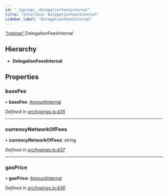 ```yaml
---
id: "_typings_.delegationfeesinternal"
title: "Interface: DelegationFeesInternal"
sidebar_label: "DelegationFeesInternal"
---
```


["typings"](../modules/_typings_.md).DelegationFeesInternal

## Hierarchy

* **DelegationFeesInternal**

## Properties

### baseFee

•  **baseFee**: [AmountInternal](_typings_.amountinternal.md)

*Defined in [src/typings.ts:435](https://github.com/trustlines-protocol/clientlib/blob/8b30ce1/src/typings.ts#L435)*

___

### currencyNetworkOfFees

•  **currencyNetworkOfFees**: string

*Defined in [src/typings.ts:437](https://github.com/trustlines-protocol/clientlib/blob/8b30ce1/src/typings.ts#L437)*

___

### gasPrice

•  **gasPrice**: [AmountInternal](_typings_.amountinternal.md)

*Defined in [src/typings.ts:436](https://github.com/trustlines-protocol/clientlib/blob/8b30ce1/src/typings.ts#L436)*
